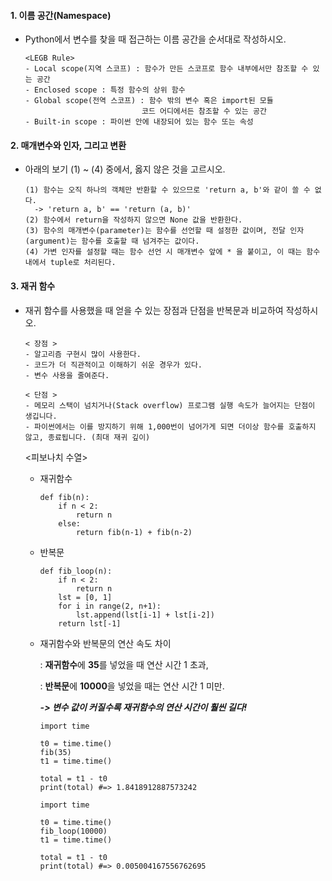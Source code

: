 #### 1. 이름 공간(Namespace)

- Python에서 변수를 찾을 때 접근하는 이름 공간을 순서대로 작성하시오.

  ```
  <LEGB Rule>
  - Local scope(지역 스코프) : 함수가 만든 스코프로 함수 내부에서만 참조할 수 있는 공간
  - Enclosed scope : 특정 함수의 상위 함수
  - Global scope(전역 스코프) : 함수 밖의 변수 혹은 import된 모듈
  							코드 어디에서든 참조할 수 있는 공간
  - Built-in scope : 파이썬 안에 내장되어 있는 함수 또는 속성
  ```

  



#### 2. 매개변수와 인자, 그리고 변환

- 아래의 보기 (1)  ~ (4) 중에서, 옳지 않은 것을 고르시오.

  ```
  (1) 함수는 오직 하나의 객체만 반환할 수 있으므로 'return a, b'와 같이 쓸 수 없다.
  	-> 'return a, b' == 'return (a, b)'
  (2) 함수에서 return을 작성하지 않으면 None 값을 반환한다.
  (3) 함수의 매개변수(parameter)는 함수를 선언할 때 설정한 값이며, 전달 인자(argument)는 함수를 호출할 때 넘겨주는 값이다.
  (4) 가변 인자를 설정할 때는 함수 선언 시 매개변수 앞에 * 을 붙이고, 이 때는 함수내에서 tuple로 처리된다.
  ```
  
  

#### 3. 재귀 함수

- 재귀 함수를 사용했을 때 얻을 수 있는 장점과 단점을 반복문과 비교하여 작성하시오.

  ```
  < 장점 >
  - 알고리즘 구현시 많이 사용한다.
  - 코드가 더 직관적이고 이해하기 쉬운 경우가 있다.
  - 변수 사용을 줄여준다.
  
  < 단점 >
  - 메모리 스택이 넘치거나(Stack overflow) 프로그램 실행 속도가 늘어지는 단점이 생깁니다.
  - 파이썬에서는 이를 방지하기 위해 1,000번이 넘어가게 되면 더이상 함수를 호출하지 않고, 종료됩니다. (최대 재귀 깊이)
  ```

  

  <피보나치 수열>

  - 재귀함수

    ```
    def fib(n):
        if n < 2:
            return n
        else:
            return fib(n-1) + fib(n-2)
    ```

  - 반복문

    ```
    def fib_loop(n):
        if n < 2:
            return n
        lst = [0, 1]
        for i in range(2, n+1):
            lst.append(lst[i-1] + lst[i-2])
        return lst[-1]
    ```

  - 재귀함수와 반복문의 연산 속도 차이 

    : **재귀함수**에 **35**를 넣었을 때 연산 시간 1 초과, 

    : **반복문**에 **10000**을 넣었을 때는 연산 시간 1 미만. 

    ***-> 변수 값이 커질수록 재귀함수의 연산 시간이 훨씬 길다!***

    ```
    import time
    
    t0 = time.time()
    fib(35)
    t1 = time.time()
    
    total = t1 - t0
    print(total) #=> 1.8418912887573242
    ```

    ```
    import time
    
    t0 = time.time()
    fib_loop(10000)
    t1 = time.time()
    
    total = t1 - t0
    print(total) #=> 0.005004167556762695
    ```

    